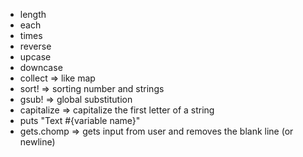 - length 
- each
- times
- reverse 
- upcase
- downcase
- collect => like map 
- sort! => sorting number and strings 
- gsub! => global substitution 
- capitalize => capitalize the first letter of a string
- puts "Text #{variable name}"
- gets.chomp => gets input from user and removes the blank line (or newline)
